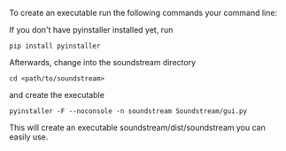 To create an executable run the following commands your command line:


If you don't have pyinstaller installed yet, run

```
pip install pyinstaller
```

Afterwards, change into the soundstream directory

```
cd <path/to/soundstream>
```

and create the executable

```
pyinstaller -F --noconsole -n soundstream Soundstream/gui.py
```

This will create an executable soundstream/dist/soundstream you can easily use.
